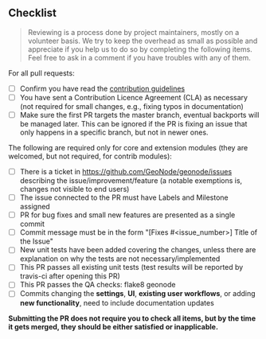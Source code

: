 <Include a few sentences describing the overall goals for this Pull Request>

## Checklist

> Reviewing is a process done by project maintainers, mostly on a volunteer basis. We try to keep the overhead as small as possible and appreciate if you help us to do so by completing the following items. Feel free to ask in a comment if you have troubles with any of them.

For all pull requests:

- [ ] Confirm you have read the [contribution guidelines](https://github.com/GeoNode/geonode/blob/master/CONTRIBUTING.md) 
- [ ] You have sent a Contribution Licence Agreement (CLA) as necessary (not required for small changes, e.g., fixing typos in documentation)
- [ ] Make sure the first PR targets the master branch, eventual backports will be managed later. This can be ignored if the PR is fixing an issue that only happens in a specific branch, but not in newer ones.

The following are required only for core and extension modules (they are welcomed, but not required, for contrib modules):
- [ ] There is a ticket in https://github.com/GeoNode/geonode/issues describing the issue/improvement/feature (a notable exemptions is, changes not visible to end users)
- [ ] The issue connected to the PR must have Labels and Milestone assigned
- [ ] PR for bug fixes and small new features are presented as a single commit
- [ ] Commit message must be in the form "[Fixes #<issue_number>] Title of the Issue"
- [ ] New unit tests have been added covering the changes, unless there are explanation on why the tests are not necessary/implemented
- [ ] This PR passes all existing unit tests (test results will be reported by travis-ci after opening this PR)
- [ ] This PR passes the QA checks: flake8 geonode
- [ ] Commits changing the **settings**, **UI**, **existing user workflows**, or adding **new functionality**, need to include documentation updates

**Submitting the PR does not require you to check all items, but by the time it gets merged, they should be either satisfied or inapplicable.**
